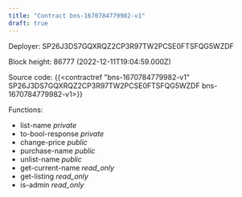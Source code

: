 ```yaml
---
title: "Contract bns-1670784779982-v1"
draft: true
---
```

Deployer: SP26J3DS7GQXRQZ2CP3R97TW2PCSE0FTSFQG5WZDF


 



Block height: 86777 (2022-12-11T19:04:59.000Z)

Source code: {{<contractref "bns-1670784779982-v1" SP26J3DS7GQXRQZ2CP3R97TW2PCSE0FTSFQG5WZDF bns-1670784779982-v1>}}

Functions:

* list-name _private_
* to-bool-response _private_
* change-price _public_
* purchase-name _public_
* unlist-name _public_
* get-current-name _read_only_
* get-listing _read_only_
* is-admin _read_only_
